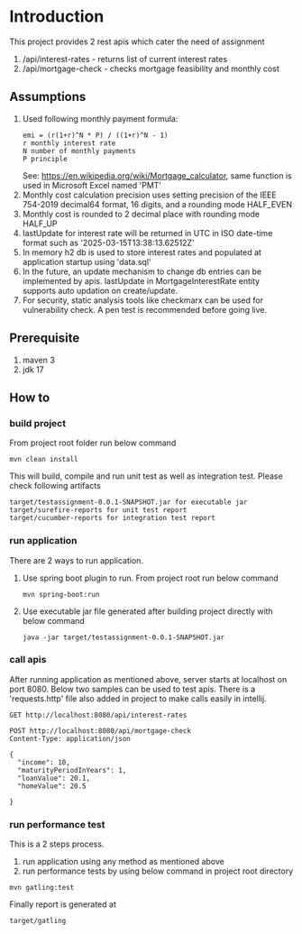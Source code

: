 # Introduction
This project provides 2 rest apis which cater the need of assignment 
1. /api/interest-rates - returns list of current interest rates
2. /api/mortgage-check - checks mortgage feasibility and monthly cost

## Assumptions
1. Used following monthly payment formula:
   ``` 
   emi = (r(1+r)^N * P) / ((1+r)^N - 1)
   r monthly interest rate
   N number of monthly payments
   P principle
   ```
   See: https://en.wikipedia.org/wiki/Mortgage_calculator, same function is used in Microsoft Excel named 'PMT'
2. Monthly cost calculation precision uses setting precision of the IEEE 754-2019 decimal64 format, 16 digits, and a 
   rounding mode HALF_EVEN
3. Monthly cost is rounded to 2 decimal place with rounding mode HALF_UP
4. lastUpdate for interest rate will be returned in UTC in ISO date-time format such as '2025-03-15T13:38:13.62512Z'
5. In memory h2 db is used to store interest rates and populated at application startup using 'data.sql'
6. In the future, an update mechanism to change db entries can be implemented by apis. lastUpdate in MortgageInterestRate 
   entity supports auto updation on create/update.  
7. For security, static analysis tools like checkmarx can be used for vulnerability check. A pen test is recommended before
   going live.

## Prerequisite
1. maven 3
2. jdk 17

## How to

### build project
From project root folder run below command
```
mvn clean install
```
This will build, compile and run unit test as well as integration test. Please check following artifacts
```
target/testassignment-0.0.1-SNAPSHOT.jar for executable jar
target/surefire-reports for unit test report
target/cucumber-reports for integration test report
```

### run application
There are 2 ways to run application.
1. Use spring boot plugin to run. From project root run below command
   ```
   mvn spring-boot:run
   ```
2. Use executable jar file generated after building project directly with below command
   ```
   java -jar target/testassignment-0.0.1-SNAPSHOT.jar
   ```

### call apis

After running application as mentioned above, server starts at localhost on port 8080. Below two samples can be used to
test apis. There is a 'requests.http' file also added in project to make calls easily in intellij.

```
GET http://localhost:8080/api/interest-rates

POST http://localhost:8080/api/mortgage-check
Content-Type: application/json

{
  "income": 10,
  "maturityPeriodInYears": 1,
  "loanValue": 20.1,
  "homeValue": 20.5

}

```

### run performance test
This is a 2 steps process.
1. run application using any method as mentioned above
2. run performance tests by using below command in project root directory
```
mvn gatling:test
```
Finally report is generated at
```
target/gatling
```
